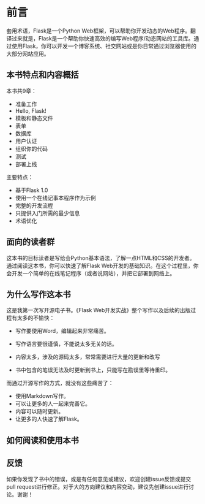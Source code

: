 # 前言

套用术语，Flask是一个Python Web框架，可以帮助你开发动态的Web程序。翻译过来就是，Flask是一个帮助你快速高效的编写Web程序/动态网站的工具库。通过使用Flask，你可以开发一个博客系统、社交网站或是你日常通过浏览器使用的大部分网站应用。

## 本书特点和内容概括

本书共9章：

- 准备工作
- Hello, Flask!
- 模板和静态文件
- 表单
- 数据库
- 用户认证
- 组织你的代码
- 测试
- 部署上线

主要特点：

- 基于Flask 1.0
- 使用一个在线记事本程序作为示例
- 完整的开发流程
- 只提供入门所需的最少信息
- 术语优化

## 面向的读者群

这本书的目标读者是写给会Python基本语法，了解一点HTML和CSS的开发者。通过阅读这本书，你可以快速了解Flask Web开发的基础知识。在这个过程里，你会开发一个简单的在线笔记程序（或者说网站），并把它部署到网络上。

## 为什么写作这本书

这是我第一次写开源电子书。《Flask Web开发实战》整个写作以及后续的出版过程有太多的不愉快：

* 写作要使用Word，编辑起来非常痛苦。
* 写作语言要很谨慎，不能说太多无关的话。

* 内容太多，涉及的源码太多，常常需要进行大量的更新和改写

* 书中包含的笔误无法及时更新到书上，只能写在勘误里等待重印。

而通过开源写作的方式，就没有这些痛苦了：

* 使用Markdown写作。
* 可以让更多的人一起来完善它。
* 内容可以随时更新。
* 让更多的人快速了解Flask。

## 如何阅读和使用本书



## 反馈

如果你发现了书中的错误，或是有任何意见或建议，欢迎创建issue反馈或提交pull request进行修正。对于大的方向建议和内容变动，建议先创建issue进行讨论。谢谢！



